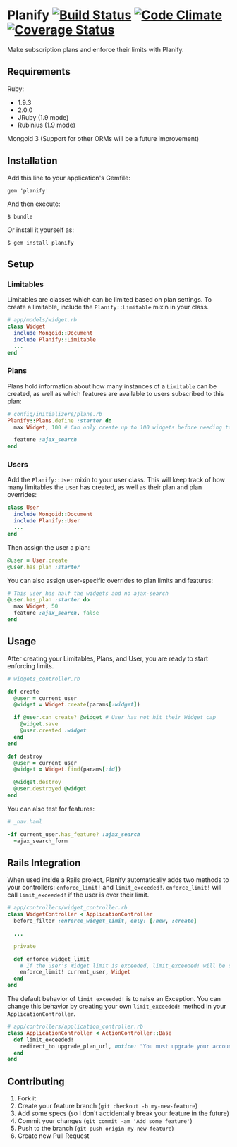 Planify [![Build Status](https://secure.travis-ci.org/maildropr/planify.png?branch=master)](http://travis-ci.org/maildropr/planify) [![Code Climate](https://codeclimate.com/github/maildropr/planify.png)](https://codeclimate.com/github/maildropr/planify) [![Coverage Status](https://coveralls.io/repos/maildropr/planify/badge.png)](https://coveralls.io/r/maildropr/planify)
========

Make subscription plans and enforce their limits with Planify.

## Requirements

Ruby:
* 1.9.3
* 2.0.0
* JRuby (1.9 mode)
* Rubinius (1.9 mode)

Mongoid 3 (Support for other ORMs will be a future improvement)

## Installation

Add this line to your application's Gemfile:

    gem 'planify'

And then execute:

    $ bundle

Or install it yourself as:

    $ gem install planify

## Setup 

### Limitables
Limitables are classes which can be limited based on plan settings. To create a limitable, include the `Planify::Limitable` mixin in your class.

```ruby
# app/models/widget.rb
class Widget
  include Mongoid::Document
  include Planify::Limitable
  ...
end
```

### Plans
Plans hold information about how many instances of a `Limitable` can be created, as well as which features are available to users subscribed to this plan:

```ruby
# config/initializers/plans.rb
Planify::Plans.define :starter do
  max Widget, 100 # Can only create up to 100 widgets before needing to upgrade

  feature :ajax_search
end
```

### Users
Add the `Planify::User` mixin to your user class. This will keep track of how many limitables the user has created, as well as their plan and plan overrides:

```ruby
class User
  include Mongoid::Document
  include Planify::User
  ...
end
```

Then assign the user a plan:

```ruby
@user = User.create
@user.has_plan :starter
```

You can also assign user-specific overrides to plan limits and features:

```ruby
# This user has half the widgets and no ajax-search
@user.has_plan :starter do
  max Widget, 50
  feature :ajax_search, false
end
```

## Usage

After creating your Limitables, Plans, and User, you are ready to start enforcing limits.

```ruby
# widgets_controller.rb

def create
  @user = current_user
  @widget = Widget.create(params[:widget])

  if @user.can_create? @widget # User has not hit their Widget cap
    @widget.save
    @user.created :widget
  end
end

def destroy
  @user = current_user
  @widget = Widget.find(params[:id])

  @widget.destroy
  @user.destroyed @widget
end
```

You can also test for features:

```ruby
# _nav.haml

-if current_user.has_feature? :ajax_search
  =ajax_search_form
```

## Rails Integration

When used inside a Rails project, Planify automatically adds two methods to your controllers: `enforce_limit!` and `limit_exceeded!`. `enforce_limit!` will call `limit_exceeded!` if the user is over their limit.

```ruby
# app/controllers/widget_controller.rb
class WidgetController < ApplicationController
  before_filter :enforce_widget_limit, only: [:new, :create]

  ...

  private

  def enforce_widget_limit
    # If the user's Widget limit is exceeded, limit_exceeded! will be called
    enforce_limit! current_user, Widget
  end
end
```

The default behavior of `limit_exceeded!` is to raise an Exception. You can change this behavior by creating your own `limit_exceeded!` method in your `ApplicationController`.

```ruby
# app/controllers/application_controller.rb
class ApplicationController < ActionController::Base
  def limit_exceeded!
    redirect_to upgrade_plan_url, notice: "You must upgrade your account!"
  end
end
```


## Contributing

1. Fork it
2. Create your feature branch (`git checkout -b my-new-feature`)
3. Add some specs (so I don't accidentally break your feature in the future)
4. Commit your changes (`git commit -am 'Add some feature'`)
5. Push to the branch (`git push origin my-new-feature`)
6. Create new Pull Request
